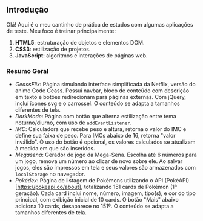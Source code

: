 ## Introdução

Olá! Aqui é o meu cantinho de prática de estudos com algumas aplicações de teste. Meu foco é treinar principalmente:

1. **HTML5**: estruturação de objetos e elementos DOM.
2. **CSS3**: estilização de projetos.
3. **JavaScript**: algoritmos e interações de páginas web.

### Resumo Geral

- _GeassFlix_: Página simulando interface simplificada da Netflix, versão do anime Code Geass. Possui navbar, bloco de conteúdo com descrição em texto e botões redirecionam para páginas externas. Com jQuery, incluí ícones svg e o carrossel. O conteúdo se adapta a tamanhos diferentes de tela.
- _DarkMode_: Página com botão que alterna estilização entre tema noturno/diurno, com uso de `addEventListener`.
- _IMC_: Calculadora que recebe peso e altura, retorna o valor do IMC e define sua faixa de peso. Para IMCs abaixo de 16, retorna "valor inválido". O uso do botão é opcional, os valores calculados se atualizam à medida em que são inseridos.
- _Megasena_: Gerador de jogo da Mega-Sena. Escolha até 6 números para um jogo, remova um número ao clicar de novo sobre ele. Ao salvar jogos, eles são impressos em tela e seus valores são armazenados com `localStorage` no navegador.
- _Pokédex_: Página de listagem de Pokémons utilizando o API (PokéAPI)[https://pokeapi.co/about], totalizando 151 cards de Pokémon (1ª geração). Cada card inclui nome, número, imagem, tipo(s), e cor do tipo principal, com exibição inicial de 10 cards. O botão "Mais" abaixo adiciona 10 cards, desaparece no 151º. O conteúdo se adapta a tamanhos diferentes de tela.